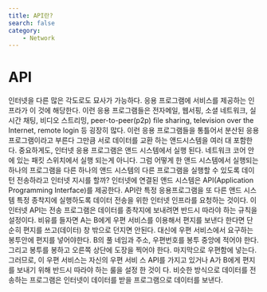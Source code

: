 ```yaml
---
title: API란? 
search: false
category:
    - Network
---
```

# API 
인터넷을 다른 많은 각도로도 묘사가 가능하다. 응용 프로그램에 서비스를 제공하는 인프라가 이 것에 해당한다. 이런 응용 프로그램들은 전자메일, 웹서핑, 소셜 네트워크, 실시간 채팅, 비디오 스트리밍, peer-to-peer(p2p) file sharing, television over the Internet, remote login 등 굉장히 많다. 이런 응용 프로그램들을 통틀어서 분산된 응용프로그램이라고 부른다 그만큼 서로 데이터를 교환 하는 앤드시스템을 여러 대 포함한다. 
중요하게도, 인터넷 응용 프로그램은 앤드 시스템에서 실행 된다. 네트워크 코어 안에 있는 패킷 스위치에서 실행 되는게 아니다.
그럼 어떻게 한 앤드 시스템에서 실행되는 하나의 프로그램을 다른 하나의 앤드 시스템의 다른 프로그램을 실행할 수 있도록 데이턴 전송하라고 인터넷 지시를 할까?
인터넷에 연결된 앤드 시스템은 API(Application Programming Interface)를 제공한다.
API란 특정 응용프로그램을 또 다른 앤드 시스템 특정 종착지에 실행하도록 데이터 전송을 위한 인터넷 인프라를 요청하는 것이다.
이 인터넷 API는 전송 프로그램은 데이터를 종착지에 보내려면 반드시 따라야 하는 규칙을 설정이다.
비유를 들자면 A는 B에게 우편 서비스를 이용해서 편지를 보낸다 한다면 단순히 편지를 쓰고(데이터) 창 밖으로 던지면 안된다. 대신에 우편 서비스에서 요구하는 봉투안에 편지를 넣어야한다. B의 풀 네임과 주소, 우편번호를 봉투 중앙에 적어야 한다. 그리고 봉투를 봉하고 오른쪽 상단에 도장을 찍어야 한다. 마지막으로 우편함에 넣는다. 그러므로, 이 우편 서비스는 자신의 우편 서비 스 API를 가지고 있거나 A가 B에게 편지를 보내기 위해 반드시 따라야 하는 룰을 설정 한 것이 다. 비슷한 방식으로 데이터를 전송하는 프로그램은 인터넷이 데이터를 받을 프로그램으로 데이터를 보낸다.

